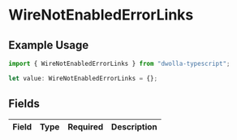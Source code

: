 # WireNotEnabledErrorLinks

## Example Usage

```typescript
import { WireNotEnabledErrorLinks } from "dwolla-typescript";

let value: WireNotEnabledErrorLinks = {};
```

## Fields

| Field       | Type        | Required    | Description |
| ----------- | ----------- | ----------- | ----------- |